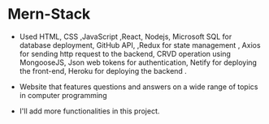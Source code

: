 # Mern-Stack

* Used HTML, CSS ,JavaScript ,React, Nodejs, Microsoft SQL for database deployment, GitHub API, ,Redux for state
  management , Axios for sending http request to the backend, CRVD operation using MongooseJS, Json web tokens
  for authentication, Netify for deploying the front-end, Heroku for deploying the backend .

* Website that features questions and answers on a wide range of topics in computer programming

* I'll add more functionalities in this project.
